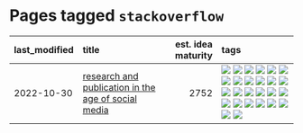 # Pages tagged `stackoverflow`

|last_modified|title|est. idea maturity|tags
|:---|:---|---:|:---|
|2022-10-30|[research and publication in the age of social media](../research-and-social.md)|2752|[![](https://img.shields.io/badge/tag-arxiv-35d2ce)](../tags/arxiv.md) [![](https://img.shields.io/badge/tag-citation-8e95e2)](../tags/citation.md) [![](https://img.shields.io/badge/tag-corrections-be4650)](../tags/corrections.md) [![](https://img.shields.io/badge/tag-credit-3f3dc3)](../tags/credit.md) [![](https://img.shields.io/badge/tag-curation-cdef47)](../tags/curation.md) [![](https://img.shields.io/badge/tag-discoverability-99b5f2)](../tags/discoverability.md) [![](https://img.shields.io/badge/tag-discussion-e33481)](../tags/discussion.md) [![](https://img.shields.io/badge/tag-feed-d46ff4)](../tags/feed.md) [![](https://img.shields.io/badge/tag-git-496a1)](../tags/git.md) [![](https://img.shields.io/badge/tag-git-496a1)](../tags/git.md) [![](https://img.shields.io/badge/tag-historyofscience-faa2fc)](../tags/historyofscience.md) [![](https://img.shields.io/badge/tag-mastodon-1ee399)](../tags/mastodon.md) [![](https://img.shields.io/badge/tag-openreview-49fd1a)](../tags/openreview.md) [![](https://img.shields.io/badge/tag-paperswithcode-6edb5)](../tags/paperswithcode.md) [![](https://img.shields.io/badge/tag-platform-f1c85)](../tags/platform.md) [![](https://img.shields.io/badge/tag-publication-9c3a4a)](../tags/publication.md) [![](https://img.shields.io/badge/tag-reproducibility-2229ca)](../tags/reproducibility.md) [![](https://img.shields.io/badge/tag-research-3b815)](../tags/research.md) [![](https://img.shields.io/badge/tag-retractions-3b18a)](../tags/retractions.md) [![](https://img.shields.io/badge/tag-search-957448)](../tags/search.md) [![](https://img.shields.io/badge/tag-socialmedia-936135)](../tags/socialmedia.md) [![](https://img.shields.io/badge/tag-stackoverflow-deeba9)](../tags/stackoverflow.md) [![](https://img.shields.io/badge/tag-subscription-c456a9)](../tags/subscription.md) [![](https://img.shields.io/badge/tag-transparency-e168be)](../tags/transparency.md) [![](https://img.shields.io/badge/tag-twitter-d7de4b)](../tags/twitter.md) [![](https://img.shields.io/badge/tag-validation-e54ba1)](../tags/validation.md)|